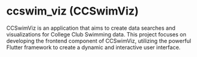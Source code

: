 # ccswim_viz (CCSwimViz)

CCSwimViz is an application that aims to create data searches and visualizations for College Club Swimming data. This project focuses on developing the frontend component of CCSwimViz, utilizing the powerful Flutter framework to create a dynamic and interactive user interface.
